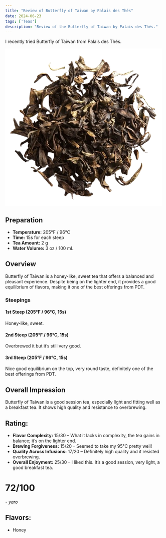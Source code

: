```yaml
---
title: "Review of Butterfly of Taiwan by Palais des Thés"
date: 2024-06-23
tags: ['Teas']
description: "Review of the Butterfly of Taiwan by Palais des Thés."
---
```


I recently tried Butterfly of Taiwan from Palais des Thés.

![](267_1-removebg-preview.png)

## Preparation

- **Temperature:** 205°F / 96°C
- **Time:** 15s for each steep
- **Tea Amount:** 2 g
- **Water Volume:** 3 oz / 100 mL

## Overview

Butterfly of Taiwan is a honey-like, sweet tea that offers a balanced and pleasant experience. Despite being on the lighter end, it provides a good equilibrium of flavors, making it one of the best offerings from PDT.

### Steepings

#### 1st Steep (205°F / 96°C, 15s)

Honey-like, sweet.

#### 2nd Steep (205°F / 96°C, 15s)

Overbrewed it but it’s still very good.

#### 3rd Steep (205°F / 96°C, 15s)

Nice good equilibrium on the top, very round taste, definitely one of the best offerings from PDT.

## Overall Impression

Butterfly of Taiwan is a good session tea, especially light and fitting well as a breakfast tea. It shows high quality and resistance to overbrewing.

## Rating:

- **Flavor Complexity:** 15/30 – What it lacks in complexity, the tea gains in balance; it’s on the lighter end.
- **Brewing Forgiveness:** 15/20 – Seemed to take my 95°C pretty well!
- **Quality Across Infusions:** 17/20 – Definitely high quality and it resisted overbrewing.
- **Overall Enjoyment:** 25/30 – I liked this. It’s a good session, very light, a good breakfast tea.

# 72/100

*- yaro*

## Flavors:

- Honey
